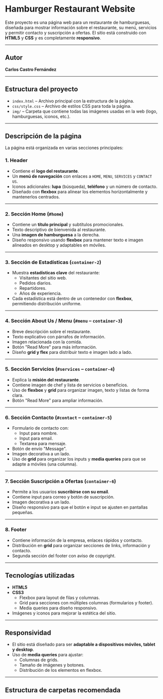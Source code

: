 # Hamburger Restaurant Website

Este proyecto es una página web para un restaurante de hamburguesas, diseñada para mostrar información sobre el restaurante, su menú, servicios y permitir contacto y suscripción a ofertas. El sitio está construido con **HTML5** y **CSS** y es completamente **responsivo**.

---

## Autor

**Carlos Castro Fernández**

---

## Estructura del proyecto

- `index.html` – Archivo principal con la estructura de la página.
- `css/style.css` – Archivo de estilos CSS para toda la página.
- `img/` – Carpeta que contiene todas las imágenes usadas en la web (logo, hamburguesas, iconos, etc.).

---

## Descripción de la página

La página está organizada en varias secciones principales:

### 1. Header

- Contiene el **logo del restaurante**.
- Un **menú de navegación** con enlaces a `HOME`, `MENU`, `SERVICES` y `CONTACT US`.
- Iconos adicionales: **lupa** (búsqueda), **teléfono** y un número de contacto.
- Diseñado con **flexbox** para alinear los elementos horizontalmente y mantenerlos centrados.

---

### 2. Sección Home (`#home`)

- Contiene un **título principal** y subtítulos promocionales.
- Texto descriptivo de bienvenida al restaurante.
- Una **imagen de hamburguesa** a la derecha.
- Diseño responsivo usando **flexbox** para mantener texto e imagen alineados en desktop y adaptables en móviles.

---

### 3. Sección de Estadísticas (`container-2`)

- Muestra **estadísticas clave** del restaurante:
  - Visitantes del sitio web.
  - Pedidos diarios.
  - Repartidores.
  - Años de experiencia.
- Cada estadística está dentro de un contenedor con **flexbox**, permitiendo distribución uniforme.

---

### 4. Sección About Us / Menu (`#menu` – `container-3`)

- Breve descripción sobre el restaurante.
- Texto explicativo con párrafos de información.
- Imagen relacionada con la comida.
- Botón "Read More" para más información.
- Diseño **grid y flex** para distribuir texto e imagen lado a lado.

---

### 5. Sección Servicios (`#services` – `container-4`)

- Explica la **misión del restaurante**.
- Contiene imagen de chef y lista de servicios o beneficios.
- Uso de **flexbox** y **grid** para organizar imagen, texto y listas de forma clara.
- Botón "Read More" para ampliar información.

---

### 6. Sección Contacto (`#contact` – `container-5`)

- Formulario de contacto con:
  - Input para nombre.
  - Input para email.
  - Textarea para mensaje.
- Botón de envío "Message".
- Imagen decorativa a un lado.
- Uso de **grid** para organizar los inputs y **media queries** para que se adapte a móviles (una columna).

---

### 7. Sección Suscripción a Ofertas (`container-6`)

- Permite a los usuarios **suscribirse con su email**.
- Contiene input para correo y botón de suscripción.
- Imagen decorativa a un lado.
- Diseño responsivo para que el botón e input se ajusten en pantallas pequeñas.

---

### 8. Footer

- Contiene información de la empresa, enlaces rápidos y contacto.
- Distribución en **grid** para organizar secciones de links, información y contacto.
- Segunda sección del footer con aviso de copyright.

---

## Tecnologías utilizadas

- **HTML5**
- **CSS3**
  - Flexbox para layout de filas y columnas.
  - Grid para secciones con múltiples columnas (formularios y footer).
  - Media queries para diseño responsivo.
- Imágenes y iconos para mejorar la estética del sitio.

---

## Responsividad

- El sitio está diseñado para ser **adaptable a dispositivos móviles, tablet y desktop**.
- Uso de **media queries** para ajustar:
  - Columnas de grids.
  - Tamaño de imágenes y botones.
  - Distribución de los elementos en flexbox.

---

## Estructura de carpetas recomendada

